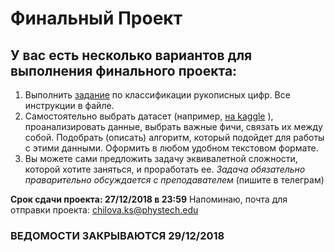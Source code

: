 # Финальный Проект
## У вас есть несколько вариантов для выполнения финального проекта:
1. Выполнить [задание](https://github.com/ksmipt/ML-course/blob/master/Project/classification_task.ipynb) по классификации рукописных цифр. Все инструкции в файле.
2. Самостоятельно выбрать датасет (например, [на kaggle](https://www.kaggle.com/datasets) ), проанализировать данные, выбрать важные фичи, связать их между собой. Подобрать (описать) алгоритм, который подойдет для работы с этими данными. Оформить в любом удобном текстовом формате.
3. Вы можете сами предложить задачу эквивалетной сложности, которой хотите заняться, и проработать ее. *Задача обязательно праварительно обсуждается с преподавателем* (пишите в телеграм)

**Срок сдачи проекта: 27/12/2018 в 23:59**
Напоминаю, почта для отправки проекта: chilova.ks@phystech.edu
### ВЕДОМОСТИ ЗАКРЫВАЮТСЯ 29/12/2018
